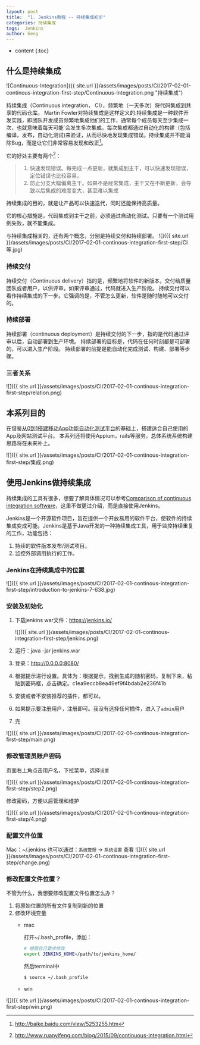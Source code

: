 ```yaml
---
layout: post
title:  "1. Jenkins教程 -- 持续集成初步"
categories: 持续集成
tags:  Jenkins
author: Geng
---
```


* content
{:toc}

## 什么是持续集成
![Continuous-Integration]({{ site.url }}/assets/images/posts/CI/2017-02-01-continous-integration-first-step/Continuous-Integration.png "持续集成")

持续集成（Continuous integration， CI），频繁地（一天多次）将代码集成到共享的代码仓库。
Martin Fowler对持续集成是这样定义的:持续集成是一种软件开发实践，即团队开发成员频繁地集成他们的工作，通常每个成员每天至少集成一次，也就意味着每天可能`会发生多次集成。每次集成都通过自动化的构建（包括编译，发布，自动化测试)来验证，从而尽快地发现集成错误。持续集成并不能消除Bug，而是让它们非常容易发现和改正[^1]。





它的好处主要有两个[^2]：
> 1. 快速发现错误。每完成一点更新，就集成到主干，可以快速发现错误，定位错误也比较容易。
> 2. 防止分支大幅偏离主干。如果不是经常集成，主干又在不断更新，会导致以后集成的难度变大，甚至难以集成

持续集成的目的，就是让产品可以快速迭代，同时还能保持高质量。

它的核心措施是，代码集成到主干之前，必须通过自动化测试。只要有一个测试用例失败，就不能集成。

与持续集成相关的，还有两个概念，分别是持续交付和持续部署。
![]({{ site.url }}/assets/images/posts/CI/2017-02-01-continous-integration-first-step/CI等.jpg)

### 持续交付
持续交付（Continuous delivery）指的是，频繁地将软件的新版本，交付给质量团队或者用户，以供评审。如果评审通过，代码就进入生产阶段。
持续交付可以看作持续集成的下一步。它强调的是，不管怎么更新，软件是随时随地可以交付的。

### 持续部署
持续部署（continuous deployment）是持续交付的下一步，指的是代码通过评审以后，自动部署到生产环境。
持续部署的目标是，代码在任何时刻都是可部署的，可以进入生产阶段。
持续部署的前提是能自动化完成测试、构建、部署等步骤。

### 三者关系
![]({{ site.url }}/assets/images/posts/CI/2017-02-01-continous-integration-first-step/relation.png)

## 本系列目的
在借鉴[从0到1搭建移动App功能自动化测试平台](http://debugtalk.com/post/build-app-automated-test-platform-from-0-to-1-backgroud-introduction/)的基础上，搭建适合自己使用的App及网站测试平台。 
本系列还将使用Appium，rails等服务。总体系统系统构建思路将在未来补上。

![]({{ site.url }}/assets/images/posts/CI/2017-02-01-continous-integration-first-step/集成.png)

## 使用Jenkins做持续集成
持续集成的工具有很多，想要了解具体情况可以参考[Comparison of continuous integration software](https://en.wikipedia.org/wiki/Comparison_of_continuous_integration_software)，这里不做更过介绍，而是直接使用Jenkins。

Jenkins是一个开源软件项目，旨在提供一个开放易用的软件平台，使软件的持续集成变成可能。Jenkins是基于Java开发的一种持续集成工具，用于监控持续重复的工作，功能包括：
1. 持续的软件版本发布/测试项目。
2. 监控外部调用执行的工作。

### Jenkins在持续集成中的位置

![]({{ site.url }}/assets/images/posts/CI/2017-02-01-continous-integration-first-step/introduction-to-jenkins-7-638.jpg)

### 安装及初始化
1. 下载jenkins war文件：https://jenkins.io/

   ![]({{ site.url }}/assets/images/posts/CI/2017-02-01-continous-integration-first-step/jenkins.png)
2. 运行：java -jar jenkins.war
3. 登录：http://0.0.0.0:8080/
4. 根据提示进行设置。具体为：根据提示，找到生成的随机密码，复制下来，粘贴到密码框，点击确定。c1ea9eccb8ea49ef9f4bdab2e236f41b
5. 安装或者不安装推荐的插件，都可以。
6. 如果提示要注册用户，注册即可。我没有选择任何插件，进入了`admin`用户
7. 完

![]({{ site.url }}/assets/images/posts/CI/2017-02-01-continous-integration-first-step/main.png)

### 修改管理员账户密码

页面右上角点击用户名，下拉菜单，选择`设置`

![]({{ site.url }}/assets/images/posts/CI/2017-02-01-continous-integration-first-step/step2.png)

修改密码，方便以后管理和维护

![]({{ site.url }}/assets/images/posts/CI/2017-02-01-continous-integration-first-step/4.png)

### 配置文件位置
Mac：~/.jenkins
也可以通过：`系统管理` -> `系统设置` 查看
![]({{ site.url }}/assets/images/posts/CI/2017-02-01-continous-integration-first-step/change.png)

### 修改配置文件位置？
不管为什么，我想要修改配置文件位置怎么办？
1. 将原始位置的所有文件复制到新的位置
2. 修改环境变量
   * mac

     打开~/.bash_profile，添加：
     ```bash
     # 根据自己要求修改
     export JENKINS_HOME=/path/to/jenkins_home/
     ```
     然后terminal中
     ```bash
     $ source ~/.bash_profile
     ```

   * win

![]({{ site.url }}/assets/images/posts/CI/2017-02-01-continous-integration-first-step/win.png)

[^1]:http://baike.baidu.com/view/5253255.htm
[^2]:http://www.ruanyifeng.com/blog/2015/09/continuous-integration.html
